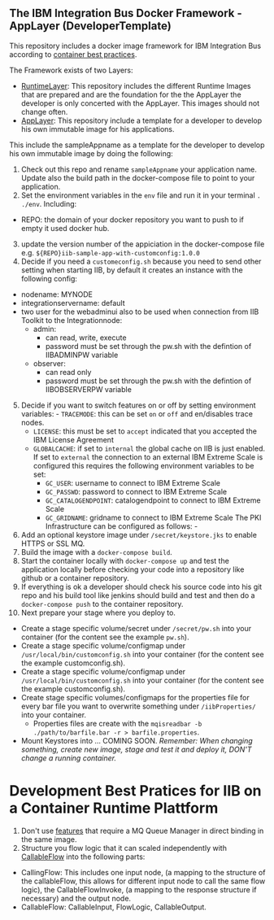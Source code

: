 ## The IBM Integration Bus Docker Framework - AppLayer (DeveloperTemplate)
This repository includes a docker image framework for IBM Integration Bus according to [container best practices](http://developers.redhat.com/blog/2016/02/24/10-things-to-avoid-in-docker-containers/).

The Framework exists of two Layers:
  - [RuntimeLayer](https://github.com/dennisseidel/iib-bestpractice-runtimes): This repository includes the different Runtime Images that are prepared and are the foundation for the the AppLayer the developer is only concerted with the AppLayer. This images should not change often.
  - [AppLayer](https://github.com/dennisseidel/iib-bestpractice-applications-template): This repository include a template for a developer to develop his own immutable image for his applications.

This include the sampleAppname as a template for the developer to develop his own immutable image by doing the following:

1. Check out this repo and rename `sampleAppname` your application name. Update also the build path in the docker-compose file to point to your application.
2. Set the environment variables in the `env` file and run it in your terminal `. ./env`. Including:
  - REPO: the domain of your docker repository you want to push to if empty it used docker hub.
3. update the version number of the appiciation in the docker-compose file e.g. `${REPO}iib-sample-app-with-customconfig:1.0.0`
4. Decide if you need a `customeconfig.sh` because you need to send other setting when starting IIB, by default it creates an instance with the following config:
  - nodename: MYNODE
  - integrationservername: default
  - two user for the webadminui also to be used when connection from IIB Toolkit to the Integrationnode:
    - admin:
      - can read, write, execute
      - password must be set through the pw.sh with the defintion of IIBADMINPW variable
    - observer:
      - can read only
      - password must be set through the pw.sh with the defintion of IIBOBSERVERPW variable
5. Decide if you want to switch features on or off by setting environment variables:
		- `TRACEMODE`: this can be set `on` or `off` and en/disables trace nodes.
    - `LICENSE`: this must be set to `accept` indicated that you accepted the IBM License Agreement
    - `GLOBALCACHE`: if set to `internal` the global cache on IIB is just enabled. If set to `external` the connection to an external IBM Extreme Scale is configured this requires the following environment variables to be set:
      - `GC_USER`: username to connect to IBM Extreme Scale
      - `GC_PASSWD`: password to connect to IBM Extreme Scale
      - `GC_CATALOGENDPOINT`: catalogendpoint to connect to IBM Extreme Scale
      - `GC_GRIDNAME`: gridname to connect to IBM Extreme Scale
		The PKI Infrastructure can be configured as follows:
			- 
6. Add an optional keystore image under `/secret/keystore.jks` to enable HTTPS or SSL MQ.
7. Build the image with a `docker-compose build`.
8. Start the container locally with `docker-compose up` and test the application locally before checking your code into a
repository like github or a container repository.
9. If everything is ok a developer should check his source code into his git repo and his build tool like jenkins should build
and test and then do a `docker-compose push` to the container repository.
10. Next prepare your stage where you deploy to.
  - Create a stage specific volume/secret under `/secret/pw.sh` into your container (for the content see the example `pw.sh`).
  - Create a stage specific volume/configmap under `/usr/local/bin/customconfig.sh` into your container (for the content see the example customconfig.sh).
  - Create a stage specific volume/configmap under `/usr/local/bin/customconfig.sh` into your container (for the content see the example customconfig.sh).
  - Create stage specific volumes/configmaps for the properties file for every bar file you want to overwrite something under `/iibProperties/` into your container.
    - Properties files are create with the `mqisreadbar -b ./path/to/barfile.bar -r > barfile.properties`.
  - Mount Keystores into ... COMING SOON.
*Remember: When changing something, create new image, stage and test it and deploy it, DON'T change a running container.*

# Development Best Pratices for IIB on a Container Runtime Plattform
1. Don't use [features](http://www.ibm.com/support/knowledgecenter/en/SSMKHH_10.0.0/com.ibm.etools.mft.doc/ah09088_.htm) that require a MQ Queue Manager in direct binding in the same image.
2. Structure you flow logic that it can scaled independently with [CallableFlow](http://www.ibm.com/support/knowledgecenter/SSMKHH_10.0.0/com.ibm.iib.cloud.doc/cl00029_.htm) into the following parts:
  - CallingFlow: This includes one input node, (a mapping to the structure of the callableFlow, this allows for different input node to call the same flow logic), the CallableFlowInvoke, (a mapping to the response structure if necessary) and the output node.
  - CallableFlow: CallableInput, FlowLogic, CallableOutput.  
